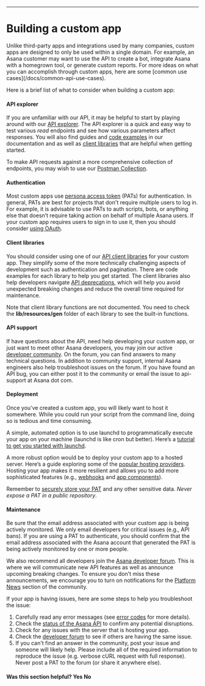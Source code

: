 <hr class="full-line">

# Building a custom app
<a id="custom-apps"></a>

<span class="description">
Unlike third-party apps and integrations used by many companies, custom apps are designed to only be used within a single domain. For example, an Asana customer may want to use the API to create a bot, integrate Asana with a homegrown tool, or generate custom reports. For more ideas on what you can accomplish through custom apps, here are some [common use cases](/docs/common-api-use-cases).
</span>

Here is a brief list of what to consider when building a custom app:

#### API explorer 
If you are unfamiliar with our API, it may be helpful to start by playing around with our [API explorer](/docs/api-explorer). The API explorer is a quick and easy way to test various _read_ endpoints and see how various parameters affect responses. You will also find guides and [code examples](/docs/examples) in our documentation and as well as [client libraries](/docs/client-libraries) that are helpful when getting started.

To make API requests against a more comprehensive collection of endpoints, you may wish to use our [Postman Collection](/docs/using-postman).

#### Authentication
Most custom apps use [persona access token](/docs/personal-access-token) (PATs) for authentication. In general, PATs are best for projects that don't require multiple users to log in. For example, it is advisable to use PATs to auth scripts, bots, or anything else that doesn’t require taking action on behalf of multiple Asana users. If your custom app requires users to sign in to use it, then you should consider [using OAuth](/docs/oauth).  

#### Client libraries
You should consider using one of our [API client libraries](/docs/client-libraries) for your custom app. They simplify some of the more technically challenging aspects of development such as authentication and pagination. There are code examples for each library to help you get started. The client libraries also help developers navigate [API deprecations](/docs/communicating-about-breaking-changes), which will help you avoid unexpected breaking changes and reduce the overall time required for maintenance. 

Note that client library functions are not documented. You need to check the **lib/resources/gen** folder of each library to see the built-in functions.  

#### API support 
If have questions about the API, need help developing your custom app, or just want to meet other Asana developers, you may join our active [developer community](https://forum.asana.com/c/api/24). On the forum, you can find answers to many technical questions. In addition to community support, internal Asana engineers also help troubleshoot issues on the forum. If you have found an API bug, you can either post it to the community or email the issue to api-support at Asana dot com.

#### Deployment 
Once you’ve created a custom app, you will likely want to host it somewhere. While you could run your script from the command line, doing so is tedious and time consuming.

A simple, automated option is to use launchd to programmatically execute your app on your machine (launchd is like cron but better). Here’s a [tutorial to get you started with launchd](https://medium.com/@chetcorcos/a-simple-launchd-tutorial-9fecfcf2dbb3).

A more robust option would be to deploy your custom app to a hosted server. Here’s a guide exploring some of the [popular hosting providers](/docs/hosting). Hosting your app makes it more resilient and allows you to add more sophisticated features (e.g., [webhooks](/docs/overview-of-webhooks) and [app components](/docs/overview-of-app-components)). 

Remember to [securely store your PAT](https://www.freecodecamp.org/news/how-to-securely-store-api-keys-4ff3ea19ebda/) and any other sensitive data. _Never expose a PAT in a public repository_. 

#### Maintenance 
Be sure that the email address associated with your custom app is being actively monitored. We only email developers for critical issues (e.g., API bans). If you are using a PAT to authenticate, you should confirm that the email address associated with the Asana account that generated the PAT is being actively monitored by one or more people. 

We also recommend all developers join the [Asana developer forum](https://forum.asana.com/c/api/24). This is where we will communicate new API features as well as announce upcoming breaking changes. To ensure you don’t miss these announcements, we encourage you to turn on notifications for the [Platform News](https://forum.asana.com/c/api/news/97) section of the community.

If your app is having issues, here are some steps to help you troubleshoot the issue:

1. Carefully read any error messages (see [error codes](/docs/errors) for more details). 
2. Check the [status of the Asana API](https://status.asana.com/) to confirm any potential disruptions.
3. Check for any issues with the server that is hosting your app.
4. Check the [developer forum](https://forum.asana.com/c/api/24) to see if others are having the same issue.
5. If you can't find an answer in the community, post your issue and someone will likely help. Please include all of the required information to reproduce the issue (e.g. verbose cURL request with full response). Never post a PAT to the forum (or share it anywhere else). 

<div>
  <div class="docs-developer-satisfaction-content">
      <h4>Was this section helpful? <a class="positiveFeedback-DevSatisfaction" style="cursor:pointer;">Yes </a><a class="negativeFeedback-DevSatisfaction" style="cursor:pointer;">No</a></h4>
  </div>
</div>